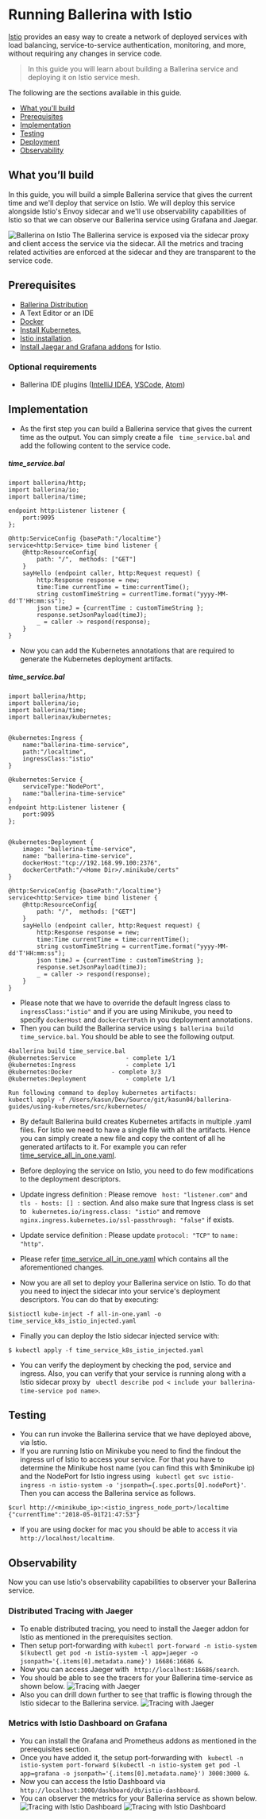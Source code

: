 
# Running Ballerina with Istio 
[Istio](https://istio.io/) provides an easy way to create a network of deployed services with load balancing, service-to-service authentication, monitoring, and more, without requiring any changes in service code. 

> In this guide you will learn about building a Ballerina service and deploying it on Istio service mesh.  

The following are the sections available in this guide.

- [What you'll build](#what-youll-build)
- [Prerequisites](#prerequisites)
- [Implementation](#implementation)
- [Testing](#testing)
- [Deployment](#deployment)
- [Observability](#observability)

## What you’ll build 
In this guide, you will build a simple Ballerina service that gives the current time and we'll deploy that service on Istio. 
We will deploy this service alongside Istio's Envoy sidecar and we'll use observability capabilities of Istio so that we can observe our Ballerina service using Grafana and Jaegar. 

![Ballerina on Istio](images/Ballerina_with_Istio.png "Ballerina on Istio")
The Ballerina service is exposed via the sidecar proxy and client access the service via the sidecar. All the metrics and tracing related activities are enforced at the sidecar and they are transparent to the service code.

## Prerequisites
 
- [Ballerina Distribution](https://ballerina.io/learn/getting-started/)
- A Text Editor or an IDE 
- [Docker](https://docs.docker.com/engine/installation/)
- [Install Kubernetes.](https://kubernetes.io/docs/setup/)  
- [Istio installation](https://istio.io/docs/setup/kubernetes/quick-start.html). 
- [Install Jaegar and Grafana addons](https://istio.io/docs/tasks/telemetry/distributed-tracing.html) for Istio. 


### Optional requirements
- Ballerina IDE plugins ([IntelliJ IDEA](https://plugins.jetbrains.com/plugin/9520-ballerina), [VSCode](https://marketplace.visualstudio.com/items?itemName=WSO2.Ballerina), [Atom](https://atom.io/packages/language-ballerina))

## Implementation

- As the first step you can build a Ballerina service that gives the current time as the output. You can simply create a file `` time_service.bal`` and add the 
following content to the service code.

##### time_service.bal
```ballerina
import ballerina/http;
import ballerina/io;
import ballerina/time;

endpoint http:Listener listener {
    port:9095
};

@http:ServiceConfig {basePath:"/localtime"}
service<http:Service> time bind listener {
    @http:ResourceConfig{
        path: "/",  methods: ["GET"]
    }
    sayHello (endpoint caller, http:Request request) {
        http:Response response = new;
        time:Time currentTime = time:currentTime();
        string customTimeString = currentTime.format("yyyy-MM-dd'T'HH:mm:ss");
        json timeJ = {currentTime : customTimeString };
        response.setJsonPayload(timeJ);
        _ = caller -> respond(response);
    }
}
```

- Now you can add the Kubernetes annotations that are required to generate the Kubernetes deployment artifacts. 

##### time_service.bal
```ballerina
import ballerina/http;
import ballerina/io;
import ballerina/time;
import ballerinax/kubernetes;


@kubernetes:Ingress {
    name:"ballerina-time-service",
    path:"/localtime",
    ingressClass:"istio"
}

@kubernetes:Service {
    serviceType:"NodePort",
    name:"ballerina-time-service"
}
endpoint http:Listener listener {
    port:9095
};


@kubernetes:Deployment {
    image: "ballerina-time-service",
    name: "ballerina-time-service",
    dockerHost:"tcp://192.168.99.100:2376",
    dockerCertPath:"/<Home Dir>/.minikube/certs"
}

@http:ServiceConfig {basePath:"/localtime"}
service<http:Service> time bind listener {
    @http:ResourceConfig{
        path: "/",  methods: ["GET"]
    }
    sayHello (endpoint caller, http:Request request) {
        http:Response response = new;
        time:Time currentTime = time:currentTime();
        string customTimeString = currentTime.format("yyyy-MM-dd'T'HH:mm:ss");
        json timeJ = {currentTime : customTimeString };
        response.setJsonPayload(timeJ);
        _ = caller -> respond(response);
    }
}
```

- Please note that we have to override the default Ingress class to `` ingressClass:"istio"`` and if you are using Minikube, you need to specify ``dockerHost``  and ``dockerCertPath`` in you 
deployment annotations.
- Then you can build the Ballerina service using ``$ ballerina build time_service.bal``. You should be able to see the following output. 


```` 
4ballerina build time_service.bal
@kubernetes:Service 			 - complete 1/1
@kubernetes:Ingress 			 - complete 1/1
@kubernetes:Docker 			 - complete 3/3
@kubernetes:Deployment 			 - complete 1/1

Run following command to deploy kubernetes artifacts:
kubectl apply -f /Users/kasun/Dev/Source/git/kasun04/ballerina-guides/using-kubernetes/src/kubernetes/
````
                                                                                                                                        
- By default Ballerina build creates Kubernetes artifacts in multiple .yaml files. For Istio we need to have a single file with all the artifacts. 
Hence you can simply create a new file and copy the content of all he generated artifacts to it. For example you can refer [time_service_all_in_one.yaml](./kubernetes/time_service_all_in_one.yaml). 
- Before deploying the service on Istio, you need to do few modifications to the deployment descriptors. 
- Update ingress definition : Please remove `` host: "listener.com"`` and ``tls - hosts: [] :`` section. 
And also make sure that Ingress class is set to `` kubernetes.io/ingress.class: "istio"`` and remove ``nginx.ingress.kubernetes.io/ssl-passthrough: "false"`` if exists. 
- Update service definition : Please update ``protocol: "TCP"`` to ``name: "http"``. 
- Please refer [time_service_all_in_one.yaml](./kubernetes/time_service_all_in_one.yaml) which contains all the aforementioned changes. 

- Now you are all set to deploy your Ballerina service on Istio. To do that you need to inject the sidecar into your service's deployment descriptors. You can do that by executing: 

``` 
$istioctl kube-inject -f all-in-one.yaml -o time_service_k8s_istio_injected.yaml
```
- Finally you can deploy the Istio sidecar injected service with: 
``` 
$ kubectl apply -f time_service_k8s_istio_injected.yaml 
```

- You can verify the deployment by checking the pod, service and ingress. Also, you can verify that your service is running along with a Istio sidecar proxy by `` ubectl describe pod < include your ballerina-time-service pod name>``. 

## Testing 


- You can run invoke the Ballerina service that we have deployed above, via Istio. 
- If you are running Istio on Minikube you need to find the findout the ingress url of Istio to access your service. 
For that you have to determine the Minikube host name (you can find this with $minikube ip) and the NodePort for Istio ingress using `` kubectl get svc istio-ingress -n istio-system -o 'jsonpath={.spec.ports[0].nodePort}'``. 
Then you can access the Ballerina service as follows. 

``` 
$curl http://<minikube_ip>:<istio_ingress_node_port>/localtime
{"currentTime":"2018-05-01T21:47:53"}
``` 

- If you are using docker for mac you should be able to access it via ``http://localhost/localtime``. 


## Observability 
Now you can use Istio's observability capabilities to observer your Ballerina service. 

### Distributed Tracing with Jaeger 
- To enable distributed tracing, you need to install the Jaeger addon for Istio as mentioned in the prerequisites section. 
- Then setup port-forwarding with `` kubectl port-forward -n istio-system $(kubectl get pod -n istio-system -l app=jaeger -o jsonpath='{.items[0].metadata.name}') 16686:16686 &
``. 
- Now you can access Jaeger with `` http://localhost:16686/search``. 
- You should be able to see the tracers for your Ballerina time-service as shown below. 
![Tracing with Jaeger](images/jaeger1.png "Jaeger Tracing 1")
- Also you can drill down further to see that traffic is flowing through the Istio sidecar to the Ballerina service. 
![Tracing with Jaeger](images/jaeger2.png "Jaeger Tracing 2")


### Metrics with Istio Dashboard on Grafana  
- You can install the Grafana and Prometheus addons as mentioned in the prerequisites section. 
- Once you have added it, the setup port-forwarding with `` kubectl -n istio-system port-forward $(kubectl -n istio-system get pod -l app=grafana -o jsonpath='{.items[0].metadata.name}') 3000:3000 &``. 
- Now you can access the Istio Dashboard via `` http://localhost:3000/dashboard/db/istio-dashboard``. 
- You can observer the metrics for your Ballerina service as shown below. 
![Tracing with Istio Dashboard](images/istio-graf1.png "Tracing with Istio Dashboard")
![Tracing with Istio Dashboard](images/istio-graf2.png "Tracing with Istio Dashboard")

